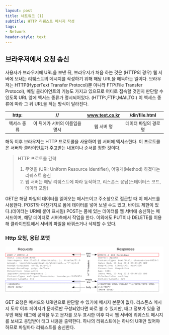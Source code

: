 ```yaml
---
layout: post
title: 네트워크 (1)
subtitle: HTTP 리퀘스트 메시지 작성
tags:
- Network
header-style: text
---
```


## 브라우저에서 요청 송신

사용자가 브라우저에 URL을 보낸 뒤, 브라우저가 처음 하는 것은 (HTTP의 경우) 웹 서버에 보내는 
리퀘스트의 메시지를 작성하기 위해 해당 URL을 해독하는 일이다.
브라우저는 HTTP(HyperText Transfer Protocol)뿐 아니라 FTP(File Transfer Protocol), 
메일 클라이언트의 기능도 가지고 있으므로 어디로 접속할 것인지 판단할 수 있도록 URL 앞에 엑서스 종류가
명시되어있다. (HTTP:,FTP:,MAILTO:) 이 엑세스 종류에 따라 그 뒤 URL을 적는 방식이 달라진다.


|  http:  |  //         | www.test.co.kr         |  /dir/file.html |
| :-------: |:-------: | :-------------------: |:---------------:|
| 엑서스 종류 | 이 뒤에가 서버의 이름임을 명시 | 웹 서버 명 | 데이터 파일의 경로명 |

해독 이후 브라우저는 HTTP 프로토콜을 사용하여 웹 서버에 엑서스한다. 이 프로토콜은 서버와 클라이언트가
주고받는 내용이나 순서를 정한 것이다.


> HTTP 프로토콜 간략
> 1. 무엇을 (URI: Uniform Resource Identifier), 어떻게(Method) 하겠다는 리퀘스트 송신
> 2. 웹 서버는 해당 리퀘스트에 따라 동작하고, 리스폰스 응답(스테이터스 코드, 데이터 포함)

GET은 해당 파일의 데이터를 읽어오는 메서드이고 주소창으로 접근할 때 이 메서드를 사용한다. 
POST와 마찬가지로 폼에 데이터를 넣어 보낼 수도 있고, 바이트 제한이 있다.(데이터는 URI에 붙어 표시됨)
POST는 폼에 있는 데이터를 웹 서버에 송신하는 메서드이며, 해당 데이터로 서버측에서 작업을 한다.
이외에도 PUT이나 DELETE를 이용해 클라이언트에서 서버의 파일을 바꿔쓰거나 삭제할 수 있다.

### Http 요청, 응답 포맷

![http format](/img/in-post/network/http_format.png)

GET 요청은 메서드와 URI만으로 판단할 수 있기에 메시지 본문이 없다.
리스폰스 메시지 도착 이후 페이지가 문자로만 구성되었다면 바로 볼 수 있지만, 태그 정보가 있을 경우엔
해당 태그에 공백을 두고 문자를 모두 표시한 이후 다시 웹 서버에 리퀘스트 메시지를 보내고 응답받아 
태그 내용을 출력한다. 하나의 리퀘스트에는 하나의 URI만 있어야하므로 파일마다 리퀘스트를 송신한다.

